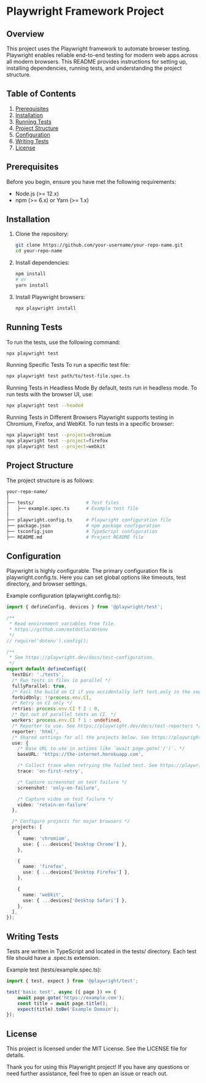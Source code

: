 # Playwright Framework Project

## Overview

This project uses the Playwright framework to automate browser testing. Playwright enables reliable end-to-end testing for modern web apps across all modern browsers. This README provides instructions for setting up, installing dependencies, running tests, and understanding the project structure.

## Table of Contents
1. [Prerequisites](#prerequisites)
2. [Installation](#installation)
3. [Running Tests](#running-tests)
4. [Project Structure](#project-structure)
5. [Configuration](#configuration)
6. [Writing Tests](#writing-tests)
7. [License](#license)

## Prerequisites

Before you begin, ensure you have met the following requirements:
- Node.js (>= 12.x)
- npm (>= 6.x) or Yarn (>= 1.x)

## Installation

1. Clone the repository:
    ```bash
    git clone https://github.com/your-username/your-repo-name.git
    cd your-repo-name
    ```

2. Install dependencies:
    ```bash
    npm install
    # or
    yarn install
    ```

3. Install Playwright browsers:
    ```bash
    npx playwright install
    ```

## Running Tests

To run the tests, use the following command:
```bash
npx playwright test
```

Running Specific Tests
To run a specific test file:

```bash
npx playwright test path/to/test-file.spec.ts
```

Running Tests in Headless Mode
By default, tests run in headless mode. To run tests with the browser UI, use:

```bash
npx playwright test --headed
```

Running Tests in Different Browsers
Playwright supports testing in Chromium, Firefox, and WebKit. To run tests in a specific browser:

```bash
npx playwright test --project=chromium
npx playwright test --project=firefox
npx playwright test --project=webkit
```

## Project Structure

The project structure is as follows:

```bash
your-repo-name/
│
├── tests/                   # Test files
│   ├── example.spec.ts      # Example test file
│
├── playwright.config.ts     # Playwright configuration file
├── package.json             # npm package configuration
├── tsconfig.json            # TypeScript configuration
├── README.md                # Project README file
```

## Configuration

Playwright is highly configurable. The primary configuration file is playwright.config.ts. Here you can set global options like timeouts, test directory, and browser settings.

Example configuration (playwright.config.ts):

```typescript
import { defineConfig, devices } from '@playwright/test';

/**
 * Read environment variables from file.
 * https://github.com/motdotla/dotenv
 */
// require('dotenv').config();

/**
 * See https://playwright.dev/docs/test-configuration.
 */
export default defineConfig({
  testDir: './tests',
  /* Run tests in files in parallel */
  fullyParallel: true,
  /* Fail the build on CI if you accidentally left test.only in the source code. */
  forbidOnly: !!process.env.CI,
  /* Retry on CI only */
  retries: process.env.CI ? 2 : 0,
  /* Opt out of parallel tests on CI. */
  workers: process.env.CI ? 1 : undefined,
  /* Reporter to use. See https://playwright.dev/docs/test-reporters */
  reporter: 'html',
  /* Shared settings for all the projects below. See https://playwright.dev/docs/api/class-testoptions. */
  use: {
    /* Base URL to use in actions like `await page.goto('/')`. */
    baseURL: 'https://the-internet.herokuapp.com',

    /* Collect trace when retrying the failed test. See https://playwright.dev/docs/trace-viewer */
    trace: 'on-first-retry',

    /* Capture screenshot on test failure */
    screenshot: 'only-on-failure',

    /* Capture video on test failure */
    video: 'retain-on-failure'
  },

  /* Configure projects for major browsers */
  projects: [
    {
      name: 'chromium',
      use: { ...devices['Desktop Chrome'] },
    },

    {
      name: 'firefox',
      use: { ...devices['Desktop Firefox'] },
    },

    {
      name: 'webkit',
      use: { ...devices['Desktop Safari'] },
    },
  ],
});
```


## Writing Tests

Tests are written in TypeScript and located in the tests/ directory. Each test file should have a .spec.ts extension.

Example test (tests/example.spec.ts):

```typescript
import { test, expect } from '@playwright/test';

test('basic test', async ({ page }) => {
    await page.goto('https://example.com');
    const title = await page.title();
    expect(title).toBe('Example Domain');
});
```

## License

This project is licensed under the MIT License. See the LICENSE file for details.

Thank you for using this Playwright project! If you have any questions or need further assistance, feel free to open an issue or reach out.
